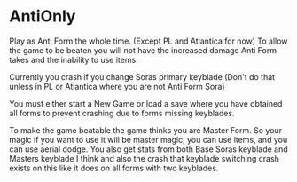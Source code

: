# AntiOnly

Play as Anti Form the whole time. (Except PL and Atlantica for now) To allow the game to be beaten you will not have the increased damage Anti Form takes and the inability to use items.

Currently you crash if you change Soras primary keyblade (Don't do that unless in PL or Atlantica where you are not Anti Form Sora)

You must either start a New Game or load a save where you have obtained all forms to prevent crashing due to forms missing keyblades.

To make the game beatable the game thinks you are Master Form. So your magic if you want to use it will be master magic, you can use items, and you can use aerial dodge. You also get stats from both Base Soras keyblade and Masters keyblade I think and also the crash that keyblade switching crash exists on this like it does on all forms with two keyblades.
